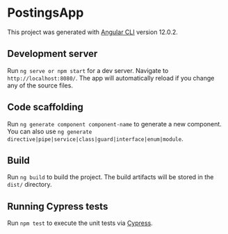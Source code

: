 # PostingsApp

This project was generated with [Angular CLI](https://github.com/angular/angular-cli) version 12.0.2.

## Development server

Run `ng serve or npm start` for a dev server. Navigate to `http://localhost:8080/`. The app will automatically reload if you change any of the source files.

## Code scaffolding

Run `ng generate component component-name` to generate a new component. You can also use `ng generate directive|pipe|service|class|guard|interface|enum|module`.

## Build

Run `ng build` to build the project. The build artifacts will be stored in the `dist/` directory.

## Running Cypress tests

Run `npm test` to execute the unit tests via [Cypress](https://www.cypress.io/).
